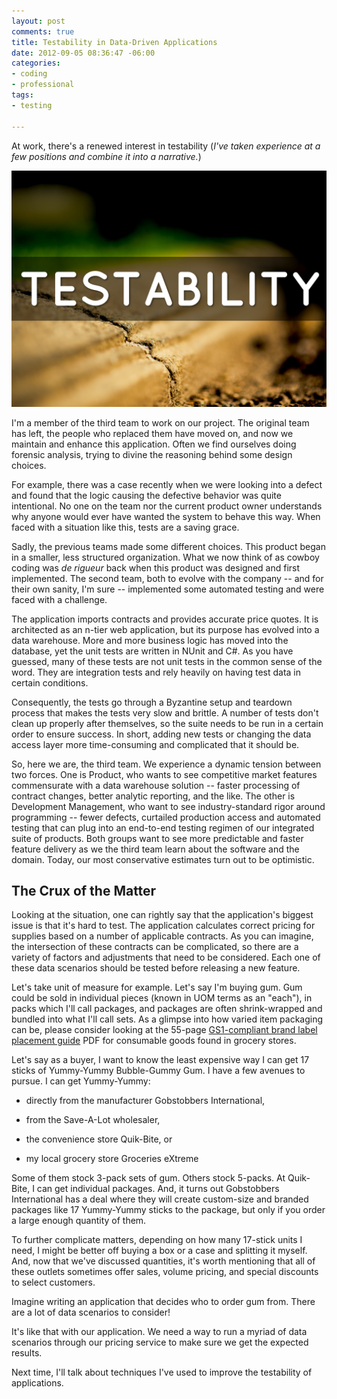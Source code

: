 ```yaml
---
layout: post
comments: true
title: Testability in Data-Driven Applications
date: 2012-09-05 08:36:47 -06:00
categories:
- coding
- professional
tags:
- testing

---
```

At work, there's a renewed interest in testability (_I've taken experience at a few positions and combine it into a narrative._)

![Testability](/assets/testability.png)

I'm a member of the third team to work on our project. The original team has left, the people who replaced them have moved on, and now we maintain and enhance this application. Often we find ourselves doing forensic analysis, trying to divine the reasoning behind some design choices.

For example, there was a case recently when we were looking into a defect and found that the logic causing the defective behavior was quite intentional. No one on the team nor the current product owner understands why anyone would ever have wanted the system to behave this way. When faced with a situation like this, tests are a saving grace.

Sadly, the previous teams made some different choices. This product began in a smaller, less structured organization. What we now think of as cowboy coding was _de rigueur_ back when this product was designed and first implemented. The second team, both to evolve with the company -- and for their own sanity, I'm sure -- implemented some automated testing and were faced with a challenge.

The application imports contracts and provides accurate price quotes. It is architected as an n-tier web application, but its purpose has evolved into a data warehouse. More and more business logic has moved into the database, yet the unit tests are written in NUnit and C#. As you have guessed, many of these tests are not unit tests in the common sense of the word. They are integration tests and rely heavily on having test data in certain conditions.

Consequently, the tests go through a Byzantine setup and teardown process that makes the tests very slow and brittle. A number of tests don't clean up properly after themselves, so the suite needs to be run in a certain order to ensure success. In short, adding new tests or changing the data access layer more time-consuming and complicated that it should be.

So, here we are, the third team. We experience a dynamic tension between two forces. One is Product, who wants to see competitive market features commensurate with a data warehouse solution -- faster processing of contract changes, better analytic reporting, and the like. The other is Development Management, who want to see industry-standard rigor around programming -- fewer defects, curtailed production access and automated testing that can plug into an end-to-end testing regimen of our integrated suite of products. Both groups want to see more predictable and faster feature delivery as we the third team learn about the software and the domain. Today, our most conservative estimates turn out to be optimistic.

## The Crux of the Matter

Looking at the situation, one can rightly say that the application's biggest issue is that it's hard to test. The application calculates correct pricing for supplies based on a number of applicable contracts. As you can imagine, the intersection of these contracts can be complicated, so there are a variety of factors and adjustments that need to be considered. Each one of these data scenarios should be tested before releasing a new feature.

Let's take unit of measure for example. Let's say I'm buying gum. Gum could be sold in individual pieces (known in UOM terms as an "each"), in packs which I'll call packages, and packages are often shrink-wrapped and bundled into what I'll call sets. As a glimpse into how varied item packaging can be, please consider looking at the 55-page [GS1-compliant brand label placement guide](http://www.gs1.org/docs/gsmp/gdsn/GDSN_Package_Measurement_Rules.pdf) PDF for consumable goods found in grocery stores.

Let's say as a buyer, I want to know the least expensive way I can get 17 sticks of Yummy-Yummy Bubble-Gummy Gum. I have a few avenues to pursue. I can get Yummy-Yummy:

*   directly from the manufacturer Gobstobbers International,

*   from the Save-A-Lot wholesaler,

*   the convenience store Quik-Bite, or

*   my local grocery store Groceries eXtreme

Some of them stock 3-pack sets of gum. Others stock 5-packs. At Quik-Bite, I can get individual packages. And, it turns out Gobstobbers International has a deal where they will create custom-size and branded packages like 17 Yummy-Yummy sticks to the package, but only if you order a large enough quantity of them.

To further complicate matters, depending on how many 17-stick units I need, I might be better off buying a box or a case and splitting it myself. And, now that we've discussed quantities, it's worth mentioning that all of these outlets sometimes offer sales, volume pricing, and special discounts to select customers.

Imagine writing an application that decides who to order gum from. There are a lot of data scenarios to consider!

It's like that with our application. We need a way to run a myriad of data scenarios through our pricing service to make sure we get the expected results.

Next time, I'll talk about techniques I've used to improve the testability of applications.
